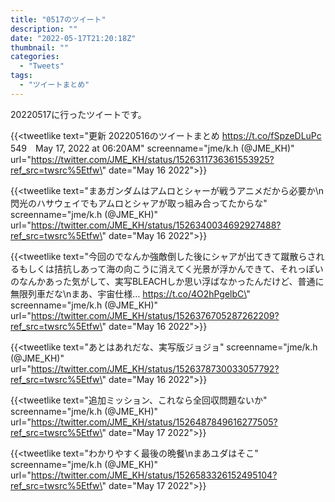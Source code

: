 ```yaml
---
title: "0517のツイート"
description: ""
date: "2022-05-17T21:20:18Z"
thumbnail: ""
categories:
  - "Tweets"
tags:
  - "ツイートまとめ"
---
```

20220517に行ったツイートです。
<!--more-->
{{<tweetlike text=\"更新 20220516のツイートまとめ https://t.co/fSpzeDLuPc 549　May 17, 2022 at 06:20AM\" screenname=\"jme/k.h (@JME_KH)\" url=\"https://twitter.com/JME_KH/status/1526311736361553925?ref_src=twsrc%5Etfw\" date=\"May 16 2022\">}}

{{<tweetlike text=\"まあガンダムはアムロとシャーが戦うアニメだから必要か\n閃光のハサウェイでもアムロとシャアが取っ組み合ってたからな\" screenname=\"jme/k.h (@JME_KH)\" url=\"https://twitter.com/JME_KH/status/1526340034692927488?ref_src=twsrc%5Etfw\" date=\"May 16 2022\">}}

{{<tweetlike text=\"今回のでなんか強敵倒した後にシャアが出てきて蹴散らされるもしくは拮抗しあって海の向こうに消えてく光景が浮かんできて、それっぽいのなんかあった気がして、実写BLEACHしか思い浮ばなかったんだけど、普通に無限列車だな\nまあ、宇宙仕様… https://t.co/4O2hPgelbC\" screenname=\"jme/k.h (@JME_KH)\" url=\"https://twitter.com/JME_KH/status/1526376705287262209?ref_src=twsrc%5Etfw\" date=\"May 16 2022\">}}

{{<tweetlike text=\"あとはあれだな、実写版ジョジョ\" screenname=\"jme/k.h (@JME_KH)\" url=\"https://twitter.com/JME_KH/status/1526378730033057792?ref_src=twsrc%5Etfw\" date=\"May 16 2022\">}}

{{<tweetlike text=\"追加ミッション、これなら全回収問題ないか\" screenname=\"jme/k.h (@JME_KH)\" url=\"https://twitter.com/JME_KH/status/1526487849616277505?ref_src=twsrc%5Etfw\" date=\"May 17 2022\">}}

{{<tweetlike text=\"わかりやすく最後の晩餐\nまあユダはそこ\" screenname=\"jme/k.h (@JME_KH)\" url=\"https://twitter.com/JME_KH/status/1526583326152495104?ref_src=twsrc%5Etfw\" date=\"May 17 2022\">}}

